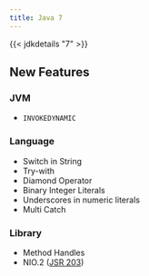 ```yaml
---
title: Java 7
---
```


{{< jdkdetails "7" >}}

## New Features

### JVM

* `INVOKEDYNAMIC`

### Language

* Switch in String
* Try-with
* Diamond Operator
* Binary Integer Literals
* Underscores in numeric literals
* Multi Catch

### Library

* Method Handles
* NIO.2 ([JSR 203](https://jcp.org/en/jsr/detail?id=203))